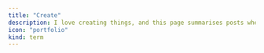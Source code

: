 ```yaml
---
title: "Create"
description: I love creating things, and this page summarises posts where I have created things.
icon: "portfolio"
kind: term
---
```


